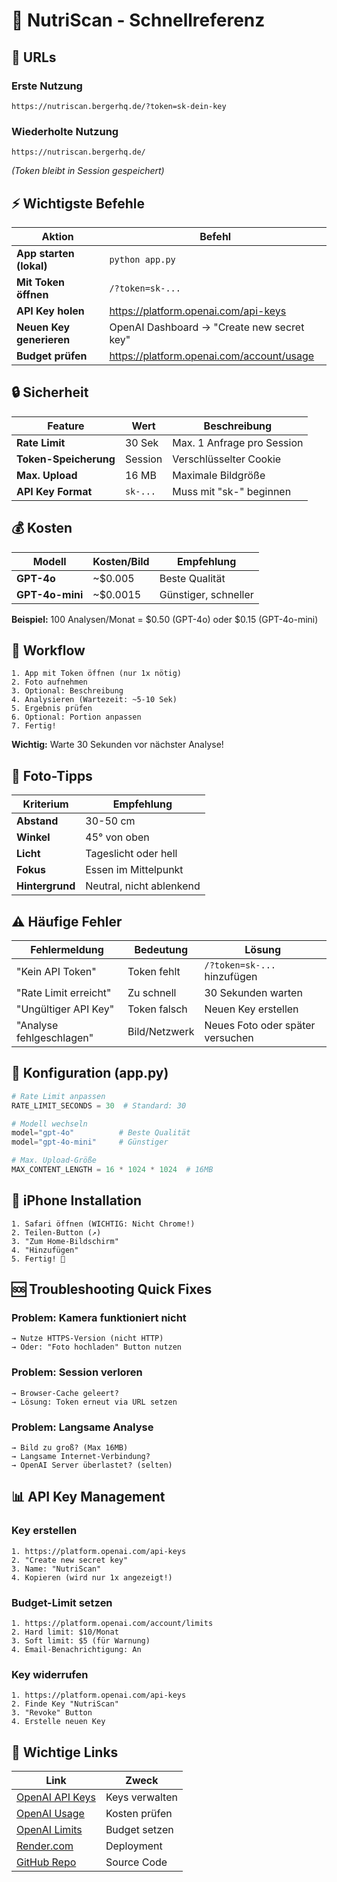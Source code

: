 # 🚀 NutriScan - Schnellreferenz

## 📱 URLs

### Erste Nutzung
```
https://nutriscan.bergerhq.de/?token=sk-dein-key
```

### Wiederholte Nutzung
```
https://nutriscan.bergerhq.de/
```
*(Token bleibt in Session gespeichert)*

## ⚡ Wichtigste Befehle

| Aktion | Befehl |
|--------|--------|
| **App starten (lokal)** | `python app.py` |
| **Mit Token öffnen** | `/?token=sk-...` |
| **API Key holen** | https://platform.openai.com/api-keys |
| **Neuen Key generieren** | OpenAI Dashboard → "Create new secret key" |
| **Budget prüfen** | https://platform.openai.com/account/usage |

## 🔒 Sicherheit

| Feature | Wert | Beschreibung |
|---------|------|--------------|
| **Rate Limit** | 30 Sek | Max. 1 Anfrage pro Session |
| **Token-Speicherung** | Session | Verschlüsselter Cookie |
| **Max. Upload** | 16 MB | Maximale Bildgröße |
| **API Key Format** | `sk-...` | Muss mit "sk-" beginnen |

## 💰 Kosten

| Modell | Kosten/Bild | Empfehlung |
|--------|-------------|------------|
| **GPT-4o** | ~$0.005 | Beste Qualität |
| **GPT-4o-mini** | ~$0.0015 | Günstiger, schneller |

**Beispiel:** 100 Analysen/Monat = $0.50 (GPT-4o) oder $0.15 (GPT-4o-mini)

## 🎯 Workflow

```
1. App mit Token öffnen (nur 1x nötig)
2. Foto aufnehmen
3. Optional: Beschreibung
4. Analysieren (Wartezeit: ~5-10 Sek)
5. Ergebnis prüfen
6. Optional: Portion anpassen
7. Fertig!
```

**Wichtig:** Warte 30 Sekunden vor nächster Analyse!

## 📸 Foto-Tipps

| Kriterium | Empfehlung |
|-----------|------------|
| **Abstand** | 30-50 cm |
| **Winkel** | 45° von oben |
| **Licht** | Tageslicht oder hell |
| **Fokus** | Essen im Mittelpunkt |
| **Hintergrund** | Neutral, nicht ablenkend |

## ⚠️ Häufige Fehler

| Fehlermeldung | Bedeutung | Lösung |
|--------------|-----------|---------|
| "Kein API Token" | Token fehlt | `/?token=sk-...` hinzufügen |
| "Rate Limit erreicht" | Zu schnell | 30 Sekunden warten |
| "Ungültiger API Key" | Token falsch | Neuen Key erstellen |
| "Analyse fehlgeschlagen" | Bild/Netzwerk | Neues Foto oder später versuchen |

## 🔧 Konfiguration (app.py)

```python
# Rate Limit anpassen
RATE_LIMIT_SECONDS = 30  # Standard: 30

# Modell wechseln
model="gpt-4o"          # Beste Qualität
model="gpt-4o-mini"     # Günstiger

# Max. Upload-Größe
MAX_CONTENT_LENGTH = 16 * 1024 * 1024  # 16MB
```

## 📱 iPhone Installation

```
1. Safari öffnen (WICHTIG: Nicht Chrome!)
2. Teilen-Button (↗️)
3. "Zum Home-Bildschirm"
4. "Hinzufügen"
5. Fertig! 🎉
```

## 🆘 Troubleshooting Quick Fixes

### Problem: Kamera funktioniert nicht
```
→ Nutze HTTPS-Version (nicht HTTP)
→ Oder: "Foto hochladen" Button nutzen
```

### Problem: Session verloren
```
→ Browser-Cache geleert?
→ Lösung: Token erneut via URL setzen
```

### Problem: Langsame Analyse
```
→ Bild zu groß? (Max 16MB)
→ Langsame Internet-Verbindung?
→ OpenAI Server überlastet? (selten)
```

## 📊 API Key Management

### Key erstellen
```
1. https://platform.openai.com/api-keys
2. "Create new secret key"
3. Name: "NutriScan"
4. Kopieren (wird nur 1x angezeigt!)
```

### Budget-Limit setzen
```
1. https://platform.openai.com/account/limits
2. Hard limit: $10/Monat
3. Soft limit: $5 (für Warnung)
4. Email-Benachrichtigung: An
```

### Key widerrufen
```
1. https://platform.openai.com/api-keys
2. Finde Key "NutriScan"
3. "Revoke" Button
4. Erstelle neuen Key
```

## 🔗 Wichtige Links

| Link | Zweck |
|------|-------|
| [OpenAI API Keys](https://platform.openai.com/api-keys) | Keys verwalten |
| [OpenAI Usage](https://platform.openai.com/account/usage) | Kosten prüfen |
| [OpenAI Limits](https://platform.openai.com/account/limits) | Budget setzen |
| [Render.com](https://render.com) | Deployment |
| [GitHub Repo](https://github.com/emaa10/nutriscan) | Source Code |

